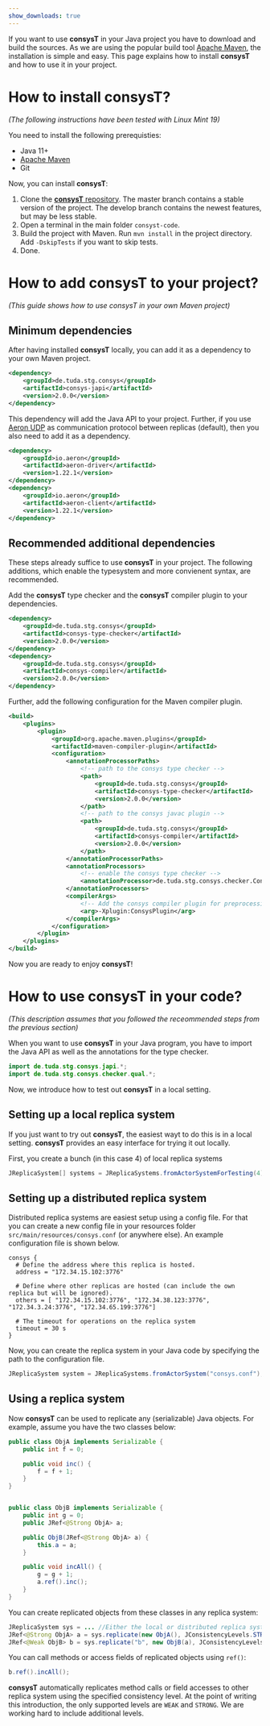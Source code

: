 ```yaml
---
show_downloads: true
---
```


If you want to use **consysT** in your Java project you have to download and build the sources. As we are using the popular build tool [Apache Maven](https://maven.apache.org), the installation is simple and easy. This page explains how to install **consysT** and how to use it in your project.

# How to install **consysT**?

*(The following instructions have been tested with Linux Mint 19)*

You need to install the following prerequisties:

* Java 11+
* [Apache Maven](https://maven.apache.org)
* Git

Now, you can install **consysT**:

1. Clone the [**consysT** repository](https://github.com/consyst-project/consyst-code.git). The master branch contains a stable version of the project. The develop branch contains the newest features, but may be less stable.  
2. Open a terminal in the main folder `consyst-code`.
3. Build the project with Maven. Run `mvn install` in the project directory. Add `-DskipTests` if you want to skip tests.
4. Done.

# How to add **consysT** to your project?

*(This guide shows how to use consysT in your own Maven project)*

## Minimum dependencies

After having installed **consysT** locally, you can add it as a dependency to your own Maven project.

```xml
<dependency>
	<groupId>de.tuda.stg.consys</groupId>
	<artifactId>consys-japi</artifactId>
	<version>2.0.0</version>
</dependency>
```

This dependency will add the Java API to your project. Further, if you use [Aeron UDP](https://github.com/real-logic/Aeron)  as communication protocol between replicas (default), then you also need to add it as a dependency.

```xml
<dependency>
	<groupId>io.aeron</groupId>
	<artifactId>aeron-driver</artifactId>
	<version>1.22.1</version>
</dependency>
<dependency>
	<groupId>io.aeron</groupId>
	<artifactId>aeron-client</artifactId>
	<version>1.22.1</version>
</dependency>
```

## Recommended additional dependencies

These steps already suffice to use **consysT** in your project. The following additions, which enable the typesystem and more convienent syntax, are recommended.


Add the **consysT** type checker and the **consysT** compiler plugin to your dependencies.

```xml
<dependency>
	<groupId>de.tuda.stg.consys</groupId>
	<artifactId>consys-type-checker</artifactId>
	<version>2.0.0</version>
</dependency>
<dependency>
	<groupId>de.tuda.stg.consys</groupId>
	<artifactId>consys-compiler</artifactId>
	<version>2.0.0</version>
</dependency>
```

Further, add the following configuration for the Maven compiler plugin.

```xml
<build>
	<plugins>
		<plugin>
			<groupId>org.apache.maven.plugins</groupId>
			<artifactId>maven-compiler-plugin</artifactId>
			<configuration>
				<annotationProcessorPaths>
					<!-- path to the consys type checker -->
					<path>
						<groupId>de.tuda.stg.consys</groupId>
						<artifactId>consys-type-checker</artifactId>
						<version>2.0.0</version>
					</path>
					<!-- path to the consys javac plugin -->
					<path>
						<groupId>de.tuda.stg.consys</groupId>
						<artifactId>consys-compiler</artifactId>
						<version>2.0.0</version>
					</path>
				</annotationProcessorPaths>
				<annotationProcessors>
					<!-- enable the consys type checker -->
					<annotationProcessor>de.tuda.stg.consys.checker.ConsistencyChecker</annotationProcessor>
				</annotationProcessors>
				<compilerArgs>
					<!-- Add the consys compiler plugin for preprocessing sources -->
					<arg>-Xplugin:ConsysPlugin</arg>
				</compilerArgs>
			</configuration>
		</plugin>
	</plugins>
</build>
```

Now you are ready to enjoy **consysT**!


# How to use **consysT** in your code?

*(This description assumes that you followed the receommended steps from the previous section)*

When you want to use **consysT** in your Java program, you have to import the Java API as well as the annotations for the type checker.

```java
import de.tuda.stg.consys.japi.*;
import de.tuda.stg.consys.checker.qual.*;
```

Now, we introduce how to test out **consysT** in a local setting.

## Setting up a local replica system

If you just want to try out **consysT**, the easiest wayt to do this is in a local setting. **consysT** provides an easy interface for trying it out locally.

First, you create a bunch (in this case 4) of local replica systems

```java
JReplicaSystem[] systems = JReplicaSystems.fromActorSystemForTesting(4);
```

## Setting up a distributed replica system

Distributed replica systems are easiest setup using a config file. For that you can create a new config file in your resources folder `src/main/resources/consys.conf` (or anywhere else). An example configuration file is shown below.

```apacheconf
consys {
  # Define the address where this replica is hosted.
  address = "172.34.15.102:3776"

  # Define where other replicas are hosted (can include the own replica but will be ignored).
  others = [ "172.34.15.102:3776", "172.34.38.123:3776", "172.34.3.24:3776", "172.34.65.199:3776"]

  # The timeout for operations on the replica system
  timeout = 30 s
}
```

Now, you can create the replica system in your Java code by specifying the path to the configuration file.

```java
JReplicaSystem system = JReplicaSystems.fromActorSystem("consys.conf");
```


## Using a replica system

Now **consysT** can be used to replicate any (serializable) Java objects. For example, assume you have the two classes below:

```java
public class ObjA implements Serializable {
	public int f = 0;

	public void inc() {
		f = f + 1;
	}
}


public class ObjB implements Serializable {
	public int g = 0;
	public JRef<@Strong ObjA> a;

	public ObjB(JRef<@Strong ObjA> a) {
		this.a = a;
	}

	public void incAll() {
		g = g + 1;
		a.ref().inc();
	}
}
```

You can create replicated objects from these classes in any replica system:

```java
JReplicaSystem sys = ... //Either the local or distributed replica system that was created above
JRef<@Strong ObjA> a = sys.replicate(new ObjA(), JConsistencyLevels.STRONG);
JRef<@Weak ObjB> b = sys.replicate("b", new ObjB(a), JConsistencyLevels.WEAK);
```

You can call methods or access fields of replicated objects using `ref()`:

```java
b.ref().incAll();
```

**consysT** automatically replicates method calls or field accesses to other replica system using the specified consistency level. At the point of writing this introduction, the only supported levels are `WEAK` and `STRONG`. We are working hard to include additional levels.
